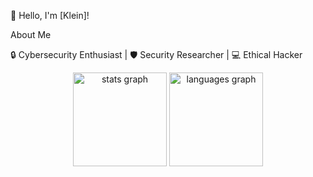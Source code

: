  👋 Hello, I'm [Klein]!
 
About Me

🔒 Cybersecurity Enthusiast | 🛡️ Security Researcher | 💻 Ethical Hacker


<div align="center">
  <img src="https://github-readme-stats.vercel.app/api?username=Klein-rop&hide_title=false&hide_rank=false&show_icons=true&include_all_commits=true&count_private=true&disable_animations=false&theme=dracula&locale=en&hide_border=false&order=1" height="150" alt="stats graph"  />
  <img src="https://github-readme-stats.vercel.app/api/top-langs?username=Klein-rop&locale=en&hide_title=false&layout=compact&card_width=320&langs_count=5&theme=dracula&hide_border=false&order=2" height="150" alt="languages graph"  />
</div>

###
